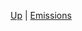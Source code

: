 <!-- Emissions wrappings  sidebar.md -->

[Up](/climateeconomics/sos_wrapping/) | [Emissions](/climateeconomics/sos_wrapping/sos_wrapping_emissions/)
